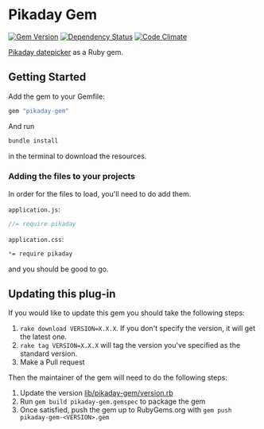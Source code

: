 # Pikaday Gem
[![Gem Version](https://badge.fury.io/rb/pikaday-gem.png)](http://badge.fury.io/rb/pikaday-gem) [![Dependency Status](https://gemnasium.com/ets-berkeley-edu/pikaday-gem.png)](https://gemnasium.com/ets-berkeley-edu/pikaday-gem) [![Code Climate](https://codeclimate.com/github/ets-berkeley-edu/pikaday-gem.png)](https://codeclimate.com/github/ets-berkeley-edu/pikaday-gem)

[Pikaday datepicker][pikaday] as a Ruby gem.

## Getting Started

Add the gem to your Gemfile:

```ruby
gem "pikaday-gem"
```

And run

```bash
bundle install
```
in the terminal to download the resources.

### Adding the files to your projects

In order for the files to load, you'll need to do add them.

`application.js`:

```javascript
//= require pikaday
```

`application.css`:

```css
*= require pikaday
```

and you should be good to go.

## Updating this plug-in

If you would like to update this gem you should take the following steps:

1. `rake download VERSION=X.X.X`. If you don't specify the version, it will get the latest one.
1. `rake tag VERSION=X.X.X` will tag the version you've specified as the standard version.
1. Make a Pull request

Then the maintainer of the gem will need to do the following steps:

1. Update the version [lib/pikaday-gem/version.rb](lib/pikaday-gem/version.rb)
1. Run ``gem build pikaday-gem.gemspec`` to package the gem
1. Once satisfied, push the gem up to RubyGems.org with ``gem push pikaday-gem-<VERSION>.gem``

[pikaday]: https://github.com/dbushell/Pikaday